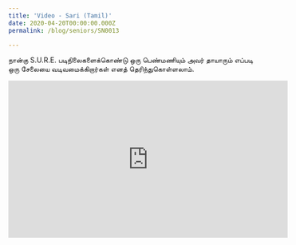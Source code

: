 ```yaml
---
title: 'Video - Sari (Tamil)'
date: 2020-04-20T00:00:00.000Z
permalink: /blog/seniors/SN0013

---
```



நான்கு S.U.R.E. படிநிலைகளைக்கொண்டு ஒரு பெண்மணியும் அவர் தாயாரும் எப்படி ஒரு சேலையை வடிவமைக்கிறார்கள் எனத் தெரிந்துகொள்ளலாம்.

<iframe width="560" height="315" src="https://www.youtube.com/embed/Oix3fQBSqrg" frameborder="0" allow="accelerometer; autoplay; encrypted-media; gyroscope; picture-in-picture" allowfullscreen></iframe>